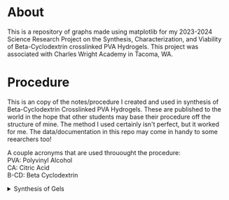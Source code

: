 # About
This is a repository of graphs made using matplotlib for my 2023-2024 Science Research Project on the Synthesis, Characterization, and Viability of Beta-Cyclodextrin crosslinked PVA Hydrogels. This project was associated with Charles Wright Academy in Tacoma, WA.

# Procedure
This is an copy of the notes/procedure I created and used in synthesis of Beta-Cyclodextrin Crosslinked PVA Hydrogels. These are published to the world in the hope that other students may base their procedure off the structure of mine. The method I used certainly isn't perfect, but it worked for me. The data/documentation in this repo may come in handy to some reearchers too!

A couple acronyms that are used throuought the procedure:  
PVA: Polyvinyl Alcohol  
CA: Citric Acid  
B-CD: Beta Cyclodextrin  

<details>
## <summary>Synthesis of Gels</summary>  
These may be a bit redundant, but going to this level of detail helped me be organized and operate more efficiently when working in the lab.

### PVA + CA Hydrogel (Control)  
15.00g PVA to 90mL dH2O  
Stir at 70-80C for 3h then at 40-50C overnight (~18h)  
Placed solution under vacuum to remove air bubbles  
Add 10mL of 0.10M CA  
Transfer solution into molds (I used petri dishes. If I were to do this project again, I would use a silicone/more flexible mold.)  
Place in 100C oven for 12h  

### PVA/B-CD(4:1) + CA Hydrogel
15.00g PVA to 90mL dH2O  
Add 3.75g B-CD to reach a PVA/B-CD weight ratio of 4:1  
Stir at 70-80C for 3h then at 40-50C overnight (~18h)  
Placed solution under vacuum to remove air bubbles  
Add 10mL of 0.10M CA  
Transfer solution into molds  
Place in 100C oven for 12h  

### PVA/B-CD(2:1) + CA Hydrogel
15.00g PVA to 90mL dH2O  
Add 7g B-CD to reach a PVA/B-CD weight ratio of 4:1  
Stir at 70-80C for 3h then at 40-50C overnight (~18h)  
Placed solution under vacuum to remove air bubbles  
Add 10mL of 0.10M CA  
Transfer solution into molds  
Place in 100C oven for 12h  


### PVA/B-CD(4:1) Hydrogel 
Add 15.00g PVA to 100mL dH2O  
Add 3.75g B-CD to reach a PVA/B-CD weight ratio of 4:1  
Stir at 70-80C for 3h then at 40-50C overnight (~18h)  
Placed solution under vacuum to remove air bubbles  
Transfer solution into molds  
Place in 100C oven for 12h  
</details>

###












